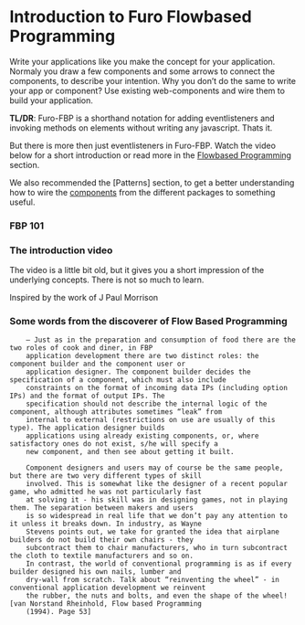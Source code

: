 # Introduction to Furo Flowbased Programming

Write your applications like you make the concept for your application. 
Normaly you draw a few components and some arrows to connect the components, to describe your intention. 
Why you don’t do the same to write your app or component? Use existing web-components and wire them to build your application.

**TL/DR**: Furo-FBP is a shorthand notation for adding eventlisteners and invoking methods on elements without writing any javascript. Thats it.

But there is more then just eventlisteners in Furo-FBP. 
Watch the video below for a short introduction or read more in the [Flowbased Programming](/guide/md/fbp-wires/) section.

We also recommended the [Patterns] section, to get a better understanding how to wire the [components](/api/doc/input/) 
from the different packages to something useful.

### FBP 101


### The introduction video
The video is a little bit old, but it gives you a short impression of the underlying concepts. There is not so much to learn.
 
<google-youtube video-id="vbMqbL5q9h0" height="270px" width="480px" rel="0"></google-youtube>


Inspired by the work of J Paul Morrison

### Some words from the discoverer of Flow Based Programming
        
        – Just as in the preparation and consumption of food there are the two roles of cook and diner, in FBP
        application development there are two distinct roles: the component builder and the component user or
        application designer. The component builder decides the specification of a component, which must also include
        constraints on the format of incoming data IPs (including option IPs) and the format of output IPs. The
        specification should not describe the internal logic of the component, although attributes sometimes “leak” from
        internal to external (restrictions on use are usually of this type). The application designer builds
        applications using already existing components, or, where satisfactory ones do not exist, s/he will specify a
        new component, and then see about getting it built.

        Component designers and users may of course be the same people, but there are two very different types of skill
        involved. This is somewhat like the designer of a recent popular game, who admitted he was not particularly fast
        at solving it - his skill was in designing games, not in playing them. The separation between makers and users
        is so widespread in real life that we don’t pay any attention to it unless it breaks down. In industry, as Wayne
        Stevens points out, we take for granted the idea that airplane builders do not build their own chairs - they
        subcontract them to chair manufacturers, who in turn subcontract the cloth to textile manufacturers and so on.
        In contrast, the world of conventional programming is as if every builder designed his own nails, lumber and
        dry-wall from scratch. Talk about “reinventing the wheel” - in conventional application development we reinvent
        the rubber, the nuts and bolts, and even the shape of the wheel! [van Norstand Rheinhold, Flow based Programming
        (1994). Page 53]
